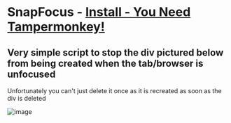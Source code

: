 # SnapFocus - [Install - You Need Tampermonkey!](https://github.com/amukerd/SnapFocus/raw/refs/heads/main/script.user.js)

## Very simple script to stop the div pictured below from being created when the tab/browser is unfocused
Unfortunately you can't just delete it once as it is recreated as soon as the div is deleted

![image](https://github.com/user-attachments/assets/f346e761-99d5-464d-9dec-7c02eeef0331)
